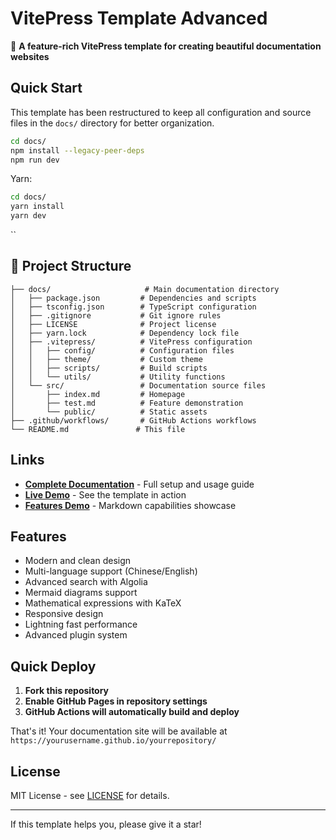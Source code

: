 # VitePress Template Advanced

🚀 **A feature-rich VitePress template for creating beautiful documentation websites**

## Quick Start

This template has been restructured to keep all configuration and source files in the `docs/` directory for better organization.

```bash
cd docs/
npm install --legacy-peer-deps
npm run dev
```

Yarn:

```bash
cd docs/
yarn install
yarn dev
```

``

## 📁 Project Structure

```
├── docs/                     # Main documentation directory
│   ├── package.json         # Dependencies and scripts
│   ├── tsconfig.json        # TypeScript configuration  
│   ├── .gitignore           # Git ignore rules
│   ├── LICENSE              # Project license
│   ├── yarn.lock            # Dependency lock file
│   ├── .vitepress/          # VitePress configuration
│   │   ├── config/          # Configuration files
│   │   ├── theme/           # Custom theme
│   │   ├── scripts/         # Build scripts
│   │   └── utils/           # Utility functions
│   └── src/                 # Documentation source files
│       ├── index.md         # Homepage
│       ├── test.md          # Feature demonstration
│       └── public/          # Static assets
├── .github/workflows/       # GitHub Actions workflows
└── README.md               # This file
```

## Links

- **[Complete Documentation](./docs/README.md)** - Full setup and usage guide
- **[Live Demo](https://m1hono.github.io/M1honoVitepressTemplate/)** - See the template in action
- **[Features Demo](./docs/src/test.md)** - Markdown capabilities showcase

## Features

- Modern and clean design
- Multi-language support (Chinese/English)
- Advanced search with Algolia
- Mermaid diagrams support
- Mathematical expressions with KaTeX
- Responsive design
- Lightning fast performance
- Advanced plugin system

## Quick Deploy

1. **Fork this repository**
2. **Enable GitHub Pages in repository settings**
3. **GitHub Actions will automatically build and deploy**

That's it! Your documentation site will be available at `https://yourusername.github.io/yourrepository/`

## License

MIT License - see [LICENSE](./docs/LICENSE) for details.

---

If this template helps you, please give it a star!